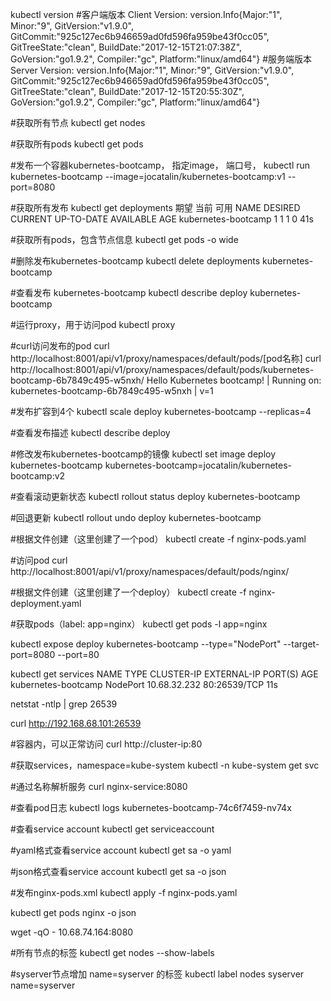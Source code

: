 kubectl version
#客户端版本
Client Version: version.Info{Major:"1", Minor:"9", GitVersion:"v1.9.0", GitCommit:"925c127ec6b946659ad0fd596fa959be43f0cc05", GitTreeState:"clean", BuildDate:"2017-12-15T21:07:38Z", GoVersion:"go1.9.2", Compiler:"gc", Platform:"linux/amd64"}
#服务端版本
Server Version: version.Info{Major:"1", Minor:"9", GitVersion:"v1.9.0", GitCommit:"925c127ec6b946659ad0fd596fa959be43f0cc05", GitTreeState:"clean", BuildDate:"2017-12-15T20:55:30Z", GoVersion:"go1.9.2", Compiler:"gc", Platform:"linux/amd64"}

#获取所有节点
kubectl get nodes

#获取所有pods
kubectl get pods

#发布一个容器kubernetes-bootcamp， 指定image， 端口号，
kubectl run kubernetes-bootcamp --image=jocatalin/kubernetes-bootcamp:v1 --port=8080

#获取所有发布
kubectl get deployments
                        期望        当前                    可用
NAME                  DESIRED   CURRENT   UP-TO-DATE   AVAILABLE   AGE
kubernetes-bootcamp   1         1         1            0           41s

#获取所有pods，包含节点信息
kubectl get pods -o wide

#删除发布kubernetes-bootcamp
kubectl delete deployments kubernetes-bootcamp

#查看发布 kubernetes-bootcamp
kubectl describe deploy kubernetes-bootcamp

#运行proxy，用于访问pod
kubectl proxy

#curl访问发布的pod curl http://localhost:8001/api/v1/proxy/namespaces/default/pods/[pod名称]
curl http://localhost:8001/api/v1/proxy/namespaces/default/pods/kubernetes-bootcamp-6b7849c495-w5nxh/
Hello Kubernetes bootcamp! | Running on: kubernetes-bootcamp-6b7849c495-w5nxh | v=1

#发布扩容到4个
kubectl scale deploy kubernetes-bootcamp --replicas=4

#查看发布描述
kubectl describe deploy

#修改发布kubernetes-bootcamp的镜像
kubectl set image deploy kubernetes-bootcamp kubernetes-bootcamp=jocatalin/kubernetes-bootcamp:v2

#查看滚动更新状态
kubectl rollout status deploy kubernetes-bootcamp

#回退更新
kubectl rollout undo deploy kubernetes-bootcamp

#根据文件创建（这里创建了一个pod）
kubectl create -f nginx-pods.yaml

#访问pod
curl http://localhost:8001/api/v1/proxy/namespaces/default/pods/nginx/

#根据文件创建（这里创建了一个deploy）
kubectl create -f nginx-deployment.yaml

#获取pods（label: app=nginx）
kubectl get pods -l app=nginx

kubectl expose deploy kubernetes-bootcamp --type="NodePort" --target-port=8080 --port=80

kubectl get services
NAME                  TYPE        CLUSTER-IP     EXTERNAL-IP   PORT(S)        AGE
kubernetes-bootcamp   NodePort    10.68.32.232   <none>        80:26539/TCP   11s

netstat -ntlp | grep 26539

curl http://192.168.68.101:26539

#容器内，可以正常访问
curl http://cluster-ip:80

#获取services，namespace=kube-system
kubectl -n kube-system get svc

#通过名称解析服务
curl nginx-service:8080

#查看pod日志
kubectl logs kubernetes-bootcamp-74c6f7459-nv74x

#查看service account
kubectl get serviceaccount

#yaml格式查看service account
kubectl get sa -o yaml

#json格式查看service account
kubectl get sa -o json

#发布nginx-pods.xml
kubectl apply -f nginx-pods.yaml


kubectl get pods nginx -o json

wget -qO - 10.68.74.164:8080

#所有节点的标签
kubectl get nodes --show-labels

#syserver节点增加 name=syserver 的标签
kubectl label nodes syserver name=syserver